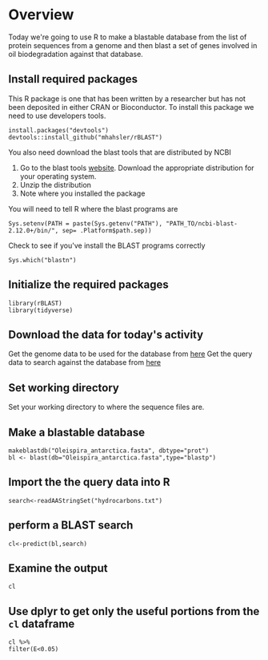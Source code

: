 # Overview 
Today we're going to use R to make a blastable database from the list of protein sequences from a genome and then blast a set of genes involved in oil biodegradation against that database.

## Install required packages

This R package is one that has been written by a researcher but has not been deposited in either CRAN or Bioconductor.  To install this package we need to use developers tools.

```{R}
install.packages("devtools")
devtools::install_github("mhahsler/rBLAST")
```

You also need download the blast tools that are distributed by NCBI

1. Go to the blast tools [website](https://ftp.ncbi.nlm.nih.gov/blast/executables/blast+/LATEST/).  Download the appropriate distribution for your operating system.  
2. Unzip the distribution
3. Note where you installed the package 

You will need to tell R where the blast programs are 

```{R}
Sys.setenv(PATH = paste(Sys.getenv("PATH"), "PATH_TO/ncbi-blast-2.12.0+/bin/", sep= .Platform$path.sep))
```
Check to see if you've install the BLAST programs correctly

```{R}
Sys.which("blastn")
```

## Initialize the required packages
```{R}
library(rBLAST)
library(tidyverse)
```

## Download the data for today's activity

Get the genome data to be used for the database from [here](https://raw.githubusercontent.com/stechtmann/BL2700/master/data/Oleispira_antarctica.fasta)
Get the query data to search against the database from [here](https://raw.githubusercontent.com/stechtmann/BL2700/master/data/hydrocarbons.txt)

## Set working directory
Set your working directory to where the sequence files are. 

## Make a blastable database
```{R}
makeblastdb("Oleispira_antarctica.fasta", dbtype="prot")
bl <- blast(db="Oleispira_antarctica.fasta",type="blastp")
```

## Import the the query data into R

```{R}
search<-readAAStringSet("hydrocarbons.txt")
```

## perform a BLAST search

```{R}
cl<-predict(bl,search)
```

## Examine the output
```{R}
cl
```

## Use dplyr to get only the useful portions from the `cl` dataframe 

```{R}
cl %>%
filter(E<0.05)
```


